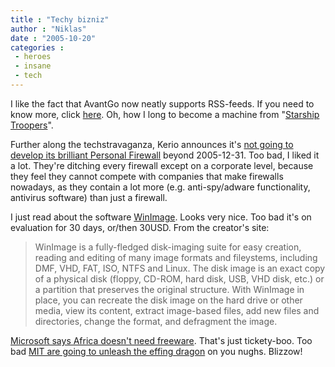 ```yaml
---
title : "Techy bizniz"
author : "Niklas"
date : "2005-10-20"
categories : 
 - heroes
 - insane
 - tech
---
```


I like the fact that AvantGo now neatly supports RSS-feeds. If you need to know more, click [here](https://my.avantgo.com/rss). Oh, how I long to become a machine from "[Starship Troopers](http://imdb.com/title/tt0120201)".

Further along the techstravaganza, Kerio announces it's [not going to develop its brilliant Personal Firewall](http://news.com.com/Kerio+to+scrap+desktop+firewall/2100-7350_3-5903250.html) beyond 2005-12-31. Too bad, I liked it a lot. They're ditching every firewall except on a corporate level, because they feel they cannot compete with companies that make firewalls nowadays, as they contain a lot more (e.g. anti-spy/adware functionality, antivirus software) than just a firewall.

I just read about the software [WinImage](http://winimage.com/winimage.htm). Looks very nice. Too bad it's on evaluation for 30 days, or/then 30USD. From the creator's site:

> WinImage is a fully-fledged disk-imaging suite for easy creation, reading and editing of many image formats and fileystems, including DMF, VHD, FAT, ISO, NTFS and Linux. The disk image is an exact copy of a physical disk (floppy, CD-ROM, hard disk, USB, VHD disk, etc.) or a partition that preserves the original structure. With WinImage in place, you can recreate the disk image on the hard drive or other media, view its content, extract image-based files, add new files and directories, change the format, and defragment the image.

[Microsoft says Africa doesn't need freeware](http://news.zdnet.co.uk/0,39020330,39231004,00.htm). That's just tickety-boo. Too bad [MIT are going to unleash the effing dragon](https://niklasblog.com/?p=782) on you nughs. Blizzow!
